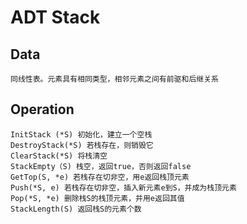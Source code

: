 # ADT Stack

## Data

	同线性表。元素具有相同类型，相邻元素之间有前驱和后继关系

## Operation

	InitStack (*S) 初始化，建立一个空栈
	DestroyStack(*S) 若栈存在，则销毁它
	ClearStack(*S) 将栈清空
	StackEmpty（S) 栈空，返回true，否则返回false
	GetTop(S, *e) 若栈存在切非空，用e返回栈顶元素
	Push(*S, e)	若栈存在切非空，插入新元素e到S，并成为栈顶元素
	Pop(*S, *e)	删除栈S的栈顶元素，并用e返回其值
	StackLength(S) 返回栈S的元素个数